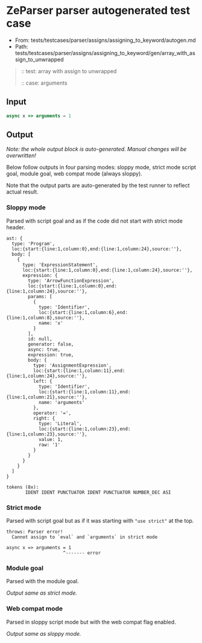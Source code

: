 # ZeParser parser autogenerated test case

- From: tests/testcases/parser/assigns/assigning_to_keyword/autogen.md
- Path: tests/testcases/parser/assigns/assigning_to_keyword/gen/array_with_assign_to_unwrapped

> :: test: array with assign to unwrapped
>
> :: case: arguments

## Input


`````js
async x => arguments = 1
`````

## Output

_Note: the whole output block is auto-generated. Manual changes will be overwritten!_

Below follow outputs in four parsing modes: sloppy mode, strict mode script goal, module goal, web compat mode (always sloppy).

Note that the output parts are auto-generated by the test runner to reflect actual result.

### Sloppy mode

Parsed with script goal and as if the code did not start with strict mode header.

`````
ast: {
  type: 'Program',
  loc:{start:{line:1,column:0},end:{line:1,column:24},source:''},
  body: [
    {
      type: 'ExpressionStatement',
      loc:{start:{line:1,column:0},end:{line:1,column:24},source:''},
      expression: {
        type: 'ArrowFunctionExpression',
        loc:{start:{line:1,column:0},end:{line:1,column:24},source:''},
        params: [
          {
            type: 'Identifier',
            loc:{start:{line:1,column:6},end:{line:1,column:8},source:''},
            name: 'x'
          }
        ],
        id: null,
        generator: false,
        async: true,
        expression: true,
        body: {
          type: 'AssignmentExpression',
          loc:{start:{line:1,column:11},end:{line:1,column:24},source:''},
          left: {
            type: 'Identifier',
            loc:{start:{line:1,column:11},end:{line:1,column:21},source:''},
            name: 'arguments'
          },
          operator: '=',
          right: {
            type: 'Literal',
            loc:{start:{line:1,column:23},end:{line:1,column:23},source:''},
            value: 1,
            raw: '1'
          }
        }
      }
    }
  ]
}

tokens (8x):
       IDENT IDENT PUNCTUATOR IDENT PUNCTUATOR NUMBER_DEC ASI
`````

### Strict mode

Parsed with script goal but as if it was starting with `"use strict"` at the top.

`````
throws: Parser error!
  Cannot assign to `eval` and `arguments` in strict mode

async x => arguments = 1
                     ^------- error
`````


### Module goal

Parsed with the module goal.

_Output same as strict mode._

### Web compat mode

Parsed in sloppy script mode but with the web compat flag enabled.

_Output same as sloppy mode._
